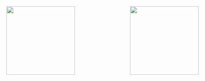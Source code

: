 <div style={{display: 'flex'', flex-direticion: 'row'}}>
<img height="180em" src="https://github-readme-stats.vercel.app/api?username=onerbreno&show_icons=true&&count_private=true&theme=midnight-purple" />
<img height="180em" align="right" src="https://github-readme-stats.vercel.app/api/top-langs/?username=onerbreno&layout=compact&langs_count=10&theme=midnight-purple"/>
</div>

